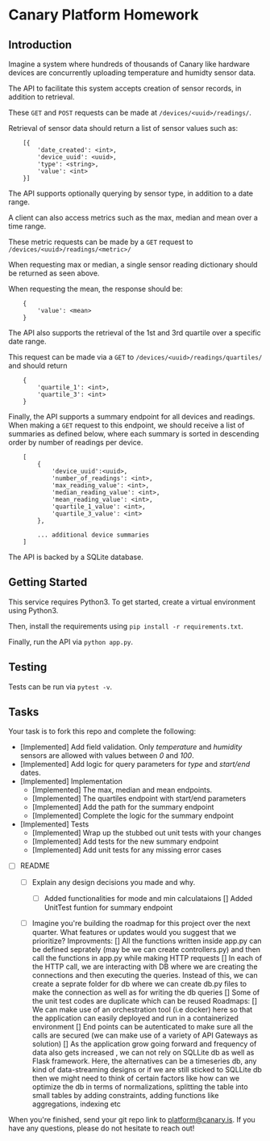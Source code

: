 # Canary Platform Homework

## Introduction
Imagine a system where hundreds of thousands of Canary like hardware devices are concurrently uploading temperature and humidty sensor data.

The API to facilitate this system accepts creation of sensor records, in addition to retrieval.

These `GET` and `POST` requests can be made at `/devices/<uuid>/readings/`.

Retrieval of sensor data should return a list of sensor values such as:

```
    [{
        'date_created': <int>,
        'device_uuid': <uuid>,
        'type': <string>,
        'value': <int>
    }]
```

The API supports optionally querying by sensor type, in addition to a date range.

A client can also access metrics such as the max, median and mean over a time range.

These metric requests can be made by a `GET` request to `/devices/<uuid>/readings/<metric>/`

When requesting max or median, a single sensor reading dictionary should be returned as seen above.

When requesting the mean, the response should be:

```
    {
        'value': <mean>
    }
```

The API also supports the retrieval of the 1st and 3rd quartile over a specific date range.

This request can be made via a `GET` to `/devices/<uuid>/readings/quartiles/` and should return

```
    {
        'quartile_1': <int>,
        'quartile_3': <int>
    }
```

Finally, the API supports a summary endpoint for all devices and readings. When making a `GET` request to this endpoint, we should receive a list of summaries as defined below, where each summary is sorted in descending order by number of readings per device.

```
    [
        {
            'device_uuid':<uuid>,
            'number_of_readings': <int>,
            'max_reading_value': <int>,
            'median_reading_value': <int>,
            'mean_reading_value': <int>,
            'quartile_1_value': <int>,
            'quartile_3_value': <int>
        },

        ... additional device summaries
    ]
```

The API is backed by a SQLite database.

## Getting Started
This service requires Python3. To get started, create a virtual environment using Python3.

Then, install the requirements using `pip install -r requirements.txt`.

Finally, run the API via `python app.py`.

## Testing
Tests can be run via `pytest -v`.

## Tasks
Your task is to fork this repo and complete the following:

- [Implemented] Add field validation. Only *temperature* and *humidity* sensors are allowed with values between *0* and *100*.
- [Implemented] Add logic for query parameters for *type* and *start/end* dates.
- [Implemented] Implementation
  - [Implemented] The max, median and mean endpoints.
  - [Implemented] The quartiles endpoint with start/end parameters
  - [Implemented] Add the path for the summary endpoint
  - [Implemented] Complete the logic for the summary endpoint
- [Implemented] Tests
  - [Implemented] Wrap up the stubbed out unit tests with your changes
  - [Implemented] Add tests for the new summary endpoint
  - [Implemented] Add unit tests for any missing error cases
- [ ] README
  - [ ] Explain any design decisions you made and why.
       - [ ] Added functionalities for mode and min calculataions
       [] Added UnitTest funtion for summary endpoint
  - [ ] Imagine you're building the roadmap for this project over the next quarter. What features or updates would you suggest that we prioritize?
        Improvments:
        [] All the functions written inside app.py can be defined seprately (may be we can create controllers.py) and then call the functions in app.py while making HTTP requests
        [] In each of the HTTP call, we are interacting with DB where we are creating the connections and then executing the queries. Instead of this, we can create a seprate               folder for db where we can create db.py files to make the connection as well as for writing the db queries
        [] Some of the unit test codes are duplicate which can be reused 
        Roadmaps:
        [] We can make use of an orchestration tool (i.e docker) here so that the application can easily deployed and run in a containerized environment
        [] End points can be autenticated to make sure all the calls are secured (we can make use of a variety of API Gateways as solution)
        [] As the application grow going forward and frequency of data also gets increased , we can not rely on SQLLite db as well as Flask framework. Here, the alternatives can           be a timeseries db, any kind of data-streaming designs  or if we are still sticked to SQLLite db then we might need to think of certain factors like how can we                   optimize the db in terms of normalizations, splitting the table into small tables by adding constraints, adding functions like aggregations, indexing etc
        

When you're finished, send your git repo link to platform@canary.is. If you have any questions, please do not hesitate to reach out!
